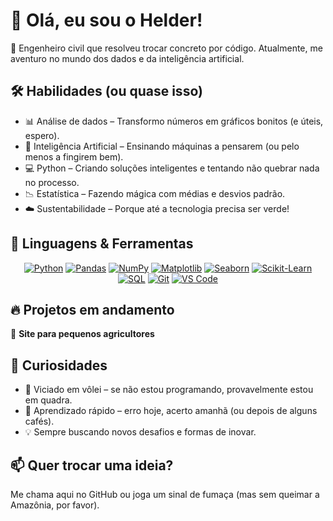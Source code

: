 # 👋 Olá, eu sou o Helder! 

🚀 Engenheiro civil que resolveu trocar concreto por código. Atualmente, me aventuro no mundo dos dados e da inteligência artificial.  

## 🛠️ Habilidades (ou quase isso)  
- 📊 Análise de dados – Transformo números em gráficos bonitos (e úteis, espero).  
- 🤖 Inteligência Artificial – Ensinando máquinas a pensarem (ou pelo menos a fingirem bem).  
- 💻 Python – Criando soluções inteligentes e tentando não quebrar nada no processo.  
- 📉 Estatística – Fazendo mágica com médias e desvios padrão.  
- ☁️ Sustentabilidade – Porque até a tecnologia precisa ser verde!  

## 🚀 Linguagens & Ferramentas  
<div align="center">

[![Python](https://img.shields.io/badge/Python-3776AB?style=for-the-badge&logo=python&logoColor=white)](https://www.python.org/)
[![Pandas](https://img.shields.io/badge/Pandas-150458?style=for-the-badge&logo=pandas&logoColor=white)](https://pandas.pydata.org/)
[![NumPy](https://img.shields.io/badge/NumPy-013243?style=for-the-badge&logo=numpy&logoColor=white)](https://numpy.org/)
[![Matplotlib](https://img.shields.io/badge/Matplotlib-11557C?style=for-the-badge&logo=plotly&logoColor=white)](https://matplotlib.org/)
[![Seaborn](https://img.shields.io/badge/Seaborn-008080?style=for-the-badge&logo=python&logoColor=white)](https://seaborn.pydata.org/)
[![Scikit-Learn](https://img.shields.io/badge/Scikit%20Learn-F7931E?style=for-the-badge&logo=scikit-learn&logoColor=white)](https://scikit-learn.org/)
[![SQL](https://img.shields.io/badge/SQL-4479A1?style=for-the-badge&logo=postgresql&logoColor=white)](https://www.postgresql.org/)
[![Git](https://img.shields.io/badge/Git-F05032?style=for-the-badge&logo=git&logoColor=white)](https://git-scm.com/)
[![VS Code](https://img.shields.io/badge/VS%20Code-007ACC?style=for-the-badge&logo=visual-studio-code&logoColor=white)](https://code.visualstudio.com/)

</div>

## 🔥 Projetos em andamento  
🌱 **Site para pequenos agricultores**  

## 📢 Curiosidades  
- 🏐 Viciado em vôlei – se não estou programando, provavelmente estou em quadra.  
- 🎯 Aprendizado rápido – erro hoje, acerto amanhã (ou depois de alguns cafés).  
- 💡 Sempre buscando novos desafios e formas de inovar.  

## 📫 Quer trocar uma ideia?  
Me chama aqui no GitHub ou joga um sinal de fumaça (mas sem queimar a Amazônia, por favor).  
